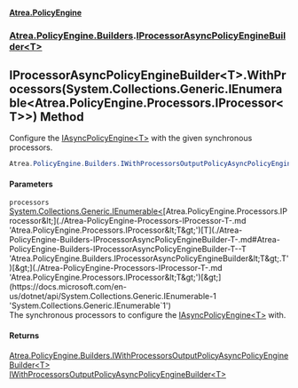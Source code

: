 #### [Atrea.PolicyEngine](./index.md 'index')
### [Atrea.PolicyEngine.Builders](./Atrea-PolicyEngine-Builders.md 'Atrea.PolicyEngine.Builders').[IProcessorAsyncPolicyEngineBuilder&lt;T&gt;](./Atrea-PolicyEngine-Builders-IProcessorAsyncPolicyEngineBuilder-T-.md 'Atrea.PolicyEngine.Builders.IProcessorAsyncPolicyEngineBuilder&lt;T&gt;')
## IProcessorAsyncPolicyEngineBuilder&lt;T&gt;.WithProcessors(System.Collections.Generic.IEnumerable&lt;Atrea.PolicyEngine.Processors.IProcessor&lt;T&gt;&gt;) Method
Configure the [IAsyncPolicyEngine&lt;T&gt;](./Atrea-PolicyEngine-IAsyncPolicyEngine-T-.md 'Atrea.PolicyEngine.IAsyncPolicyEngine&lt;T&gt;') with the given synchronous processors.  
```csharp
Atrea.PolicyEngine.Builders.IWithProcessorsOutputPolicyAsyncPolicyEngineBuilder<T> WithProcessors(System.Collections.Generic.IEnumerable<Atrea.PolicyEngine.Processors.IProcessor<T>> processors);
```
#### Parameters
<a name='Atrea-PolicyEngine-Builders-IProcessorAsyncPolicyEngineBuilder-T--WithProcessors(System-Collections-Generic-IEnumerable-Atrea-PolicyEngine-Processors-IProcessor-T--)-processors'></a>
`processors` [System.Collections.Generic.IEnumerable&lt;](https://docs.microsoft.com/en-us/dotnet/api/System.Collections.Generic.IEnumerable-1 'System.Collections.Generic.IEnumerable`1')[Atrea.PolicyEngine.Processors.IProcessor&lt;](./Atrea-PolicyEngine-Processors-IProcessor-T-.md 'Atrea.PolicyEngine.Processors.IProcessor&lt;T&gt;')[T](./Atrea-PolicyEngine-Builders-IProcessorAsyncPolicyEngineBuilder-T-.md#Atrea-PolicyEngine-Builders-IProcessorAsyncPolicyEngineBuilder-T--T 'Atrea.PolicyEngine.Builders.IProcessorAsyncPolicyEngineBuilder&lt;T&gt;.T')[&gt;](./Atrea-PolicyEngine-Processors-IProcessor-T-.md 'Atrea.PolicyEngine.Processors.IProcessor&lt;T&gt;')[&gt;](https://docs.microsoft.com/en-us/dotnet/api/System.Collections.Generic.IEnumerable-1 'System.Collections.Generic.IEnumerable`1')  
The synchronous processors to configure the [IAsyncPolicyEngine&lt;T&gt;](./Atrea-PolicyEngine-IAsyncPolicyEngine-T-.md 'Atrea.PolicyEngine.IAsyncPolicyEngine&lt;T&gt;') with.  
  
#### Returns
[Atrea.PolicyEngine.Builders.IWithProcessorsOutputPolicyAsyncPolicyEngineBuilder&lt;](./Atrea-PolicyEngine-Builders-IWithProcessorsOutputPolicyAsyncPolicyEngineBuilder-T-.md 'Atrea.PolicyEngine.Builders.IWithProcessorsOutputPolicyAsyncPolicyEngineBuilder&lt;T&gt;')[T](./Atrea-PolicyEngine-Builders-IProcessorAsyncPolicyEngineBuilder-T-.md#Atrea-PolicyEngine-Builders-IProcessorAsyncPolicyEngineBuilder-T--T 'Atrea.PolicyEngine.Builders.IProcessorAsyncPolicyEngineBuilder&lt;T&gt;.T')[&gt;](./Atrea-PolicyEngine-Builders-IWithProcessorsOutputPolicyAsyncPolicyEngineBuilder-T-.md 'Atrea.PolicyEngine.Builders.IWithProcessorsOutputPolicyAsyncPolicyEngineBuilder&lt;T&gt;')  
[IWithProcessorsOutputPolicyAsyncPolicyEngineBuilder&lt;T&gt;](./Atrea-PolicyEngine-Builders-IWithProcessorsOutputPolicyAsyncPolicyEngineBuilder-T-.md 'Atrea.PolicyEngine.Builders.IWithProcessorsOutputPolicyAsyncPolicyEngineBuilder&lt;T&gt;')  

